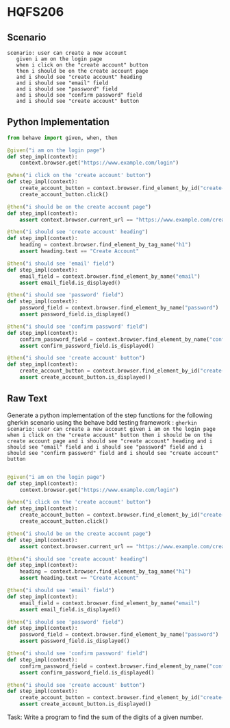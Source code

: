 # HQFS206
## Scenario
```gherkin
scenario: user can create a new account 
   given i am on the login page 
   when i click on the "create account" button 
   then i should be on the create account page 
   and i should see "create account" heading 
   and i should see "email" field 
   and i should see "password" field 
   and i should see "confirm password" field 
   and i should see "create account" button
```


## Python Implementation
```python
from behave import given, when, then

@given("i am on the login page")
def step_impl(context):
    context.browser.get("https://www.example.com/login")

@when("i click on the 'create account' button")
def step_impl(context):
    create_account_button = context.browser.find_element_by_id("create-account-button")
    create_account_button.click()

@then("i should be on the create account page")
def step_impl(context):
    assert context.browser.current_url == "https://www.example.com/create-account"

@then("i should see 'create account' heading")
def step_impl(context):
    heading = context.browser.find_element_by_tag_name("h1")
    assert heading.text == "Create Account"

@then("i should see 'email' field")
def step_impl(context):
    email_field = context.browser.find_element_by_name("email")
    assert email_field.is_displayed()

@then("i should see 'password' field")
def step_impl(context):
    password_field = context.browser.find_element_by_name("password")
    assert password_field.is_displayed()

@then("i should see 'confirm password' field")
def step_impl(context):
    confirm_password_field = context.browser.find_element_by_name("confirm-password")
    assert confirm_password_field.is_displayed()

@then("i should see 'create account' button")
def step_impl(context):
    create_account_button = context.browser.find_element_by_id("create-account-button")
    assert create_account_button.is_displayed()
```


## Raw Text
Generate a python implementation of the step functions for the following gherkin scenario using the behave bdd testing framework : ```gherkin scenario: user can create a new account given i am on the login page when i click on the "create account" button then i should be on the create account page and i should see "create account" heading and i should see "email" field and i should see "password" field and i should see "confirm password" field and i should see "create account" button ```



```python from behave import given, when, then

@given("i am on the login page")
def step_impl(context):
    context.browser.get("https://www.example.com/login")

@when("i click on the 'create account' button")
def step_impl(context):
    create_account_button = context.browser.find_element_by_id("create-account-button")
    create_account_button.click()

@then("i should be on the create account page")
def step_impl(context):
    assert context.browser.current_url == "https://www.example.com/create-account"

@then("i should see 'create account' heading")
def step_impl(context):
    heading = context.browser.find_element_by_tag_name("h1")
    assert heading.text == "Create Account"

@then("i should see 'email' field")
def step_impl(context):
    email_field = context.browser.find_element_by_name("email")
    assert email_field.is_displayed()

@then("i should see 'password' field")
def step_impl(context):
    password_field = context.browser.find_element_by_name("password")
    assert password_field.is_displayed()

@then("i should see 'confirm password' field")
def step_impl(context):
    confirm_password_field = context.browser.find_element_by_name("confirm-password")
    assert confirm_password_field.is_displayed()

@then("i should see 'create account' button")
def step_impl(context):
    create_account_button = context.browser.find_element_by_id("create-account-button")
    assert create_account_button.is_displayed()
```

Task: Write a program to find the sum of the digits of a given number.
